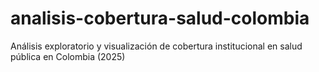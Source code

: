 # analisis-cobertura-salud-colombia
Análisis exploratorio y visualización de cobertura institucional en salud pública en Colombia (2025)
